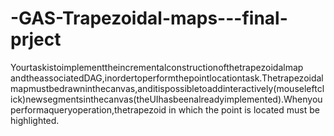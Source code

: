 # -GAS-Trapezoidal-maps---final-prject
Yourtaskistoimplementtheincrementalconstructionofthe​trapezoidalmap​andtheassociatedDAG,inordertoperformthepointlocationtask.Thetrapezoidalmapmustbedrawninthecanvas,anditispossibletoaddinteractively(mouseleftclick)newsegmentsinthecanvas(theUIhasbeenalreadyimplemented).Whenyouperformaqueryoperation,thetrapezoid in which the point is located must be highlighted.
